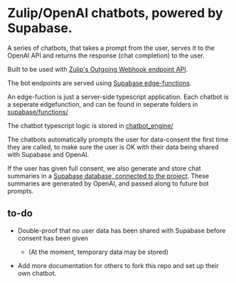 # Zulip/OpenAI chatbots, powered by Supabase.

A series of chatbots, that takes a prompt from the user, serves it to the OpenAI API and returns the response (chat completion) to the user.

Built to be used with [Zulip's Outgoing Webhook endpoint API](https://zulip.com/api/outgoing-webhooks).

The bot endpoints are served using [Supabase edge-functions](https://supabase.com/docs/guides/functions).

An edge-fuction is just a server-side typescript application. Each chatbot is a seperate edgefunction, and can be found in seperate folders in [supabase/functions/](supabase/functions/)

The chatbot typescript logic is stored in [chatbot_engine/](chatbot_engine/)

The chatbots automatically prompts the user for data-consent the first time they are called, to make sure the user is OK with their data being shared with Supabase and OpenAI.

If the user has given full consent, we also generate and store chat summaries in a [Supabase database, connected to the project](https://supabase.com/docs/guides/database).
These summaries are generated by OpenAI, and passed along to future bot prompts.

## to-do

- Double-proof that no user data has been shared with Supabase before consent has been given

  - (At the moment, temporary data may be stored)

- Add more documentation for others to fork this repo and set up their own chatbot.
